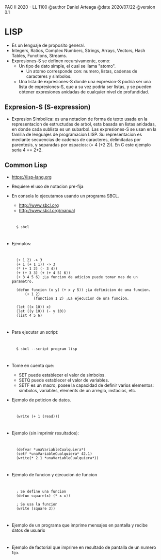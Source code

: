 PAC II 2020 - LL 1100
@author Daniel Arteaga
@date 2020/07/22
@version 0.1

LISP
====

* Es un lenguaje de proposito general.
* Integers, Ratios, Complex Numbers, Strings, Arrays, Vectors, Hash Tables, Functions, Streams.
* Expresiones-S se definen recursivamente, como:
    * Un tipo de dato simple, el cual se llama "atomo".
        * Un atomo corresponde con: numero, listas, cadenas de caracteres y simbolos.
    * Una lista de expresiones-S donde una expresion-S podria ser una lista de expresiones-S, que a su vez podria
    ser listas, y se pueden obtener expresiones anidadas de cualquier nivel de profundidad.

Expresion-S (S-expression)
---------------------------

* Expresion Simbolica: es una notacion de forma de texto usada en la representacion de estructudas de arbol, esta basada
en listas anidadas, en donde cada sublista es un subarbol. Las expresiones-S se usan en la familia de lenguajes de programacion
LISP. Su representacion es mediante secuencias de cadenas de caracteres, delimitadas por parentesis, y separadas por espacios:
(= 4 (+2 2)). En C este ejemplo seria 4 == 2+2.

Common Lisp
------------

* https://lisp-lang.org
* Requiere el uso de notacion pre-fija
* En consola lo ejecutamos usando un programa SBCL.
    * http://www.sbcl.org
    * http://www.sbcl.org/manual

    #
        $ sbcl
    #
* Ejemplos:
    #
        (+ 1 2) -> 3
        (+ 1 (+ 1 1)) -> 3
        (* (+ 1 2) (- 3 4))
        (+ (+ 3 3) (+ (+ 4 5) 6))
        (+ 3 4 5 6) ;La funcion de adicion puede tomar mas de un parametro.

        (defun funcion (x y) (+ x y 5)) ;La definicion de una funcion.
            (+ 1 2)
                (function 1 2) ;La ejecucion de una funcion.

        (let ((x 10)) x)
        (let ((y 10)) (- y 10))
        (list 4 5 6)
    #

* Para ejecutar un script:
    #
        $ sbcl --script program lisp
    #
* Tome en cuenta que:
    * SET puede establecer el valor de simbolos.
    * SETQ puede establecer el valor de variables.
    * SETF es un macro, posee la capacidad de definir varios elementos: simbolos, variables, elements de un arreglo, instacios, etc.
* Ejemplo de peticion de datos.
    #
        (write (+ 1 (read)))
    #
* Ejemplo (sin imprimir resultados):
    #
        (defvar *unaVariableCualquiera*)
        (setf *unaVariableCualquiera* 42.1)
        (write(* 2.1 *unaVariableCualquiera*))
    #
* Ejemplo de funcion y ejecucion de funcion
    #
        ; Se define una funcion
        (defun square(x) (* x x))

        ; Se usa la funcion
        (write (square 3))
    #
* Ejemplo de un programa que imprime mensajes en pantalla y recibe datos de usuario
    #

    #
* Ejemplo de factorial que imprime en resultado de pantalla de un numero fijo.
